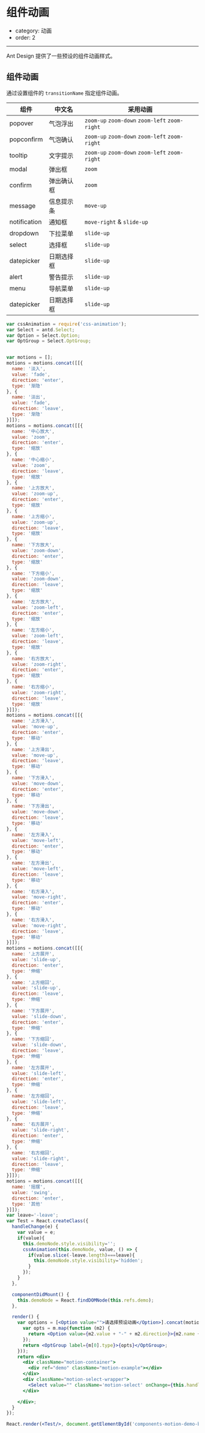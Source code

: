 # 组件动画

- category: 动画
- order: 2

---

Ant Design 提供了一些预设的组件动画样式。

<div id="components-motion-demo-basic"></div>

## 组件动画

通过设置组件的 `transitionName` 指定组件动画。

| 组件         | 中文名              | 采用动画                                        |
|--------------|---------------------|-------------------------------------------------|
| popover      | 气泡浮出            | `zoom-up` `zoom-down` `zoom-left` `zoom-right`  |
| popconfirm   | 气泡确认            | `zoom-up` `zoom-down` `zoom-left` `zoom-right`  |
| tooltip      | 文字提示            | `zoom-up` `zoom-down` `zoom-left` `zoom-right`  |
| modal        | 弹出框              | `zoom`                                          |
| confirm      | 弹出确认框          | `zoom`                                          |
| message      | 信息提示条          | `move-up`                                       |
| notification | 通知框              | `move-right` & `slide-up`                       |
| dropdown     | 下拉菜单            | `slide-up`                                      |
| select       | 选择框              | `slide-up`                                      |
| datepicker   | 日期选择框          | `slide-up`                                      |
| alert        | 警告提示            | `slide-up`                                      |
| menu         | 导航菜单            | `slide-up`                                      |
| datepicker   | 日期选择框          | `slide-up`                                      |


`````jsx
var cssAnimation = require('css-animation');
var Select = antd.Select;
var Option = Select.Option;
var OptGroup = Select.OptGroup;


var motions = [];
motions = motions.concat([[{
  name: '淡入',
  value: 'fade',
  direction: 'enter',
  type: '渐隐'
}, {
  name: '淡出',
  value: 'fade',
  direction: 'leave',
  type: '渐隐'
}]]);
motions = motions.concat([[{
  name: '中心放大',
  value: 'zoom',
  direction: 'enter',
  type: '缩放'
}, {
  name: '中心缩小',
  value: 'zoom',
  direction: 'leave',
  type: '缩放'
}, {
  name: '上方放大',
  value: 'zoom-up',
  direction: 'enter',
  type: '缩放'
}, {
  name: '上方缩小',
  value: 'zoom-up',
  direction: 'leave',
  type: '缩放'
}, {
  name: '下方放大',
  value: 'zoom-down',
  direction: 'enter',
  type: '缩放'
}, {
  name: '下方缩小',
  value: 'zoom-down',
  direction: 'leave',
  type: '缩放'
}, {
  name: '左方放大',
  value: 'zoom-left',
  direction: 'enter',
  type: '缩放'
}, {
  name: '左方缩小',
  value: 'zoom-left',
  direction: 'leave',
  type: '缩放'
}, {
  name: '右方放大',
  value: 'zoom-right',
  direction: 'enter',
  type: '缩放'
}, {
  name: '右方缩小',
  value: 'zoom-right',
  direction: 'leave',
  type: '缩放'
}]]);
motions = motions.concat([[{
  name: '上方滑入',
  value: 'move-up',
  direction: 'enter',
  type: '移动'
}, {
  name: '上方滑出',
  value: 'move-up',
  direction: 'leave',
  type: '移动'
}, {
  name: '下方滑入',
  value: 'move-down',
  direction: 'enter',
  type: '移动'
}, {
  name: '下方滑出',
  value: 'move-down',
  direction: 'leave',
  type: '移动'
}, {
  name: '左方滑入',
  value: 'move-left',
  direction: 'enter',
  type: '移动'
}, {
  name: '左方滑出',
  value: 'move-left',
  direction: 'leave',
  type: '移动'
}, {
  name: '右方滑入',
  value: 'move-right',
  direction: 'enter',
  type: '移动'
}, {
  name: '右方滑入',
  value: 'move-right',
  direction: 'leave',
  type: '移动'
}]]);
motions = motions.concat([[{
  name: '上方展开',
  value: 'slide-up',
  direction: 'enter',
  type: '伸缩'
}, {
  name: '上方缩回',
  value: 'slide-up',
  direction: 'leave',
  type: '伸缩'
}, {
  name: '下方展开',
  value: 'slide-down',
  direction: 'enter',
  type: '伸缩'
}, {
  name: '下方缩回',
  value: 'slide-down',
  direction: 'leave',
  type: '伸缩'
}, {
  name: '左方展开',
  value: 'slide-left',
  direction: 'enter',
  type: '伸缩'
}, {
  name: '左方缩回',
  value: 'slide-left',
  direction: 'leave',
  type: '伸缩'
}, {
  name: '右方展开',
  value: 'slide-right',
  direction: 'enter',
  type: '伸缩'
}, {
  name: '右方缩回',
  value: 'slide-right',
  direction: 'leave',
  type: '伸缩'
}]]);
motions = motions.concat([[{
  name: '摇摆',
  value: 'swing',
  direction: 'enter',
  type: '其他'
}]]);
var leave='-leave';
var Test = React.createClass({
  handleChange(e) {
    var value = e;
    if(value){
      this.demoNode.style.visibility='';
      cssAnimation(this.demoNode, value, () => {
        if(value.slice(-leave.length)===leave){
          this.demoNode.style.visibility='hidden';
        }
      });
    }
  },

  componentDidMount() {
    this.demoNode = React.findDOMNode(this.refs.demo);
  },

  render() {
    var options = [<Option value="">请选择预设动画</Option>].concat(motions.map(function (m) {
      var opts = m.map(function (m2) {
        return <Option value={m2.value + "-" + m2.direction}>{m2.name + " " + m2.value}</Option>
      });
      return <OptGroup label={m[0].type}>{opts}</OptGroup>;
    }));
    return <div>
      <div className="motion-container">
        <div ref="demo" className="motion-example"></div>
      </div>
      <div className="motion-select-wrapper">
        <Select value="" className='motion-select' onChange={this.handleChange}>{options}</Select>
      </div>

    </div>;
  }
});

React.render(<Test/>, document.getElementById('components-motion-demo-basic'));
`````

<style>
.motion-container {
  height: 190px;
  line-height: 190px;
  text-align: center;
  margin-bottom: 20px;
}
.motion-example {
  width: 180px;
  height: 180px;
  line-height: 180px;
  font-size: 18px;
  color: #fff;
  text-align: center;
  display: inline-block !important;
  border-radius: 8px;
  font-weight: bold;
  background: url(https://t.alipayobjects.com/images/rmsweb/T1B9hfXcdvXXXXXXXX.svg) center/230px;
}
.motion-select-wrapper{
  text-align: center;
}
.motion-select {
  text-align:left;
  width:180px;
}
</style>

